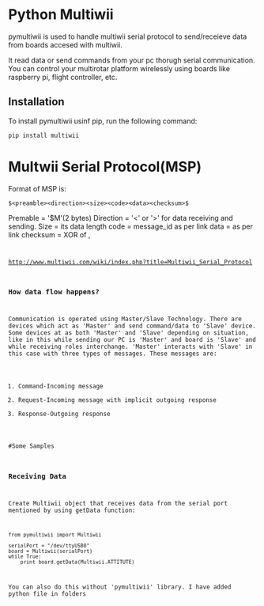 # Python Multiwii


pymultiwii is used to handle multiwii serial protocol to send/receieve data from boards accesed with multiwii.

It read data or send commands from your pc thorugh serial communication. You can control your multirotar platform wirelessly using boards like raspberry pi, flight controller, etc.

## Installation

To install pymultiwii usinf pip, run the following command:

```
pip install multiwii
```

# Multwii Serial Protocol(MSP)

Format of MSP is:
```
$<preamble><direction><size><code><data><checksum>$
```
Premable = '$M'(2 bytes)
Direction = '<' or '>' for data receiving and sending.
Size = its data length
code = message_id as per link
data = as per link
checksum = XOR of <size>, <code>
  
http://www.multiwii.com/wiki/index.php?title=Multiwii_Serial_Protocol

### How data flow happens?

Communication is operated using Master/Slave Technology. There are devices which act as 'Master' and send command/data to 'Slave' device. Some devices at as both 'Master' and 'Slave' depending on situation, like in this while sending our PC is 'Master' and board is 'Slave' and while receiving roles interchange.
'Master' interacts with 'Slave' in this case with three types of messages. These messages are: 
1. Command-Incoming message
2. Request-Incoming message with implicit outgoing response
3. Response-Outgoing response

#Some Samples
  
### Receiving Data

Create Multiwii object that receives data from the serial port mentioned by using getData function:
```
from pymultiwii import Multiwii

serialPort = "/dev/ttyUSB0"
board = Multiwii(serialPort)
while True:
    print board.getData(Multiwii.ATTITUTE)
```
You can also do this without 'pymultiwii' library. I have added python file in folders
